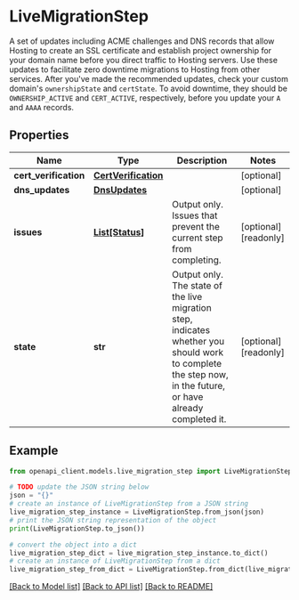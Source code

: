 # LiveMigrationStep

A set of updates including ACME challenges and DNS records that allow Hosting to create an SSL certificate and establish project ownership for your domain name before you direct traffic to Hosting servers. Use these updates to facilitate zero downtime migrations to Hosting from other services. After you've made the recommended updates, check your custom domain's `ownershipState` and `certState`. To avoid downtime, they should be `OWNERSHIP_ACTIVE` and `CERT_ACTIVE`, respectively, before you update your `A` and `AAAA` records.

## Properties

Name | Type | Description | Notes
------------ | ------------- | ------------- | -------------
**cert_verification** | [**CertVerification**](CertVerification.md) |  | [optional] 
**dns_updates** | [**DnsUpdates**](DnsUpdates.md) |  | [optional] 
**issues** | [**List[Status]**](Status.md) | Output only. Issues that prevent the current step from completing. | [optional] [readonly] 
**state** | **str** | Output only. The state of the live migration step, indicates whether you should work to complete the step now, in the future, or have already completed it. | [optional] [readonly] 

## Example

```python
from openapi_client.models.live_migration_step import LiveMigrationStep

# TODO update the JSON string below
json = "{}"
# create an instance of LiveMigrationStep from a JSON string
live_migration_step_instance = LiveMigrationStep.from_json(json)
# print the JSON string representation of the object
print(LiveMigrationStep.to_json())

# convert the object into a dict
live_migration_step_dict = live_migration_step_instance.to_dict()
# create an instance of LiveMigrationStep from a dict
live_migration_step_from_dict = LiveMigrationStep.from_dict(live_migration_step_dict)
```
[[Back to Model list]](../README.md#documentation-for-models) [[Back to API list]](../README.md#documentation-for-api-endpoints) [[Back to README]](../README.md)


